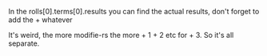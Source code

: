 In the rolls[0].terms[0].results you can find the actual results, don't forget to add the + whatever

It's weird, the more modifie-rs the more + 1 + 2 etc for + 3. So it's all separate. 
